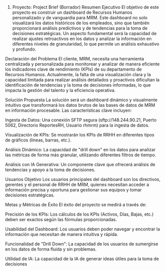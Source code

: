 1. Proyecto: Project Brief (Borrador)
Resumen Ejecutivo
El objetivo de este proyecto es construir un dashboard de Recursos Humanos personalizado y de vanguardia para MRM. Este dashboard no solo visualizará los datos históricos de los empleados, sino que también proporcionará análisis predictivos y de tendencias para la toma de decisiones estratégicas. Un aspecto fundamental será la capacidad de realizar ajustes retroactivos en los datos y analizar la información en diferentes niveles de granularidad, lo que permite un análisis exhaustivo y profundo.

Declaración del Problema
El cliente, MRM, necesita una herramienta centralizada y personalizada para monitorear y analizar de manera eficiente los indicadores clave de rendimiento (KPIs) de su departamento de Recursos Humanos. Actualmente, la falta de una visualización clara y la capacidad limitada para realizar análisis detallados y proactivos dificultan la identificación de tendencias y la toma de decisiones informadas, lo que impacta la gestión del talento y la eficiencia operativa.

Solución Propuesta
La solución será un dashboard dinámico y visualmente intuitivo que transformará los datos brutos de las bases de datos de MRM en información procesable. Las características clave incluyen:

Ingesta de Datos: Una conexión SFTP segura (sftp://148.244.90.21, Puerto 5062, Directorio ReportesRH, Usuario rhmrm) para la ingesta de datos.

Visualización de KPIs: Se mostrarán los KPIs de RRHH en diferentes tipos de gráficos (líneas, barras, etc.).

Análisis Dinámico: La capacidad de "drill down" en los datos para analizar las métricas de forma más granular, utilizando diferentes filtros de tiempo.

Análisis con IA Generativa: Un componente clave que ofrecerá análisis de tendencias y apoyo a la toma de decisiones.

Usuarios Objetivo
Los usuarios principales del dashboard son los directivos, gerentes y el personal de RRHH de MRM, quienes necesitan acceder a información precisa y oportuna para gestionar sus equipos y tomar decisiones estratégicas.

Metas y Métricas de Éxito
El éxito del proyecto se medirá a través de:

Precisión de los KPIs: Los cálculos de los KPIs (Activos, Días, Bajas, etc.) deben ser exactos según las fórmulas proporcionadas.

Usabilidad del Dashboard: Los usuarios deben poder navegar y encontrar la información que necesitan de manera intuitiva y rápida.

Funcionalidad de "Drill Down": La capacidad de los usuarios de sumergirse en los datos de forma fluida y sin problemas.

Utilidad de IA: La capacidad de la IA de generar ideas útiles para la toma de decisiones